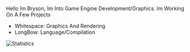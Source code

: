 Hello Im Bryson, Im Into Game Engine Development/Graphics.
Im Working On A Few Projects
 - Whitespace: Graphics And Rendering
 - LongBow: Language/Compilation


![Statistics](https://github-readme-stats.vercel.app/api?username=anuraghazra&show_icons=true&theme=radical)

<!---
- 👋 Hi, I’m @Bryson-C
- 👀 I’m interested in ...
- 🌱 I’m currently learning ...
- 💞️ I’m looking to collaborate on ...
- 📫 How to reach me ...

Bryson-C/Bryson-C is a ✨ special ✨ repository because its `README.md` (this file) appears on your GitHub profile.
You can click the Preview link to take a look at your changes.
--->
